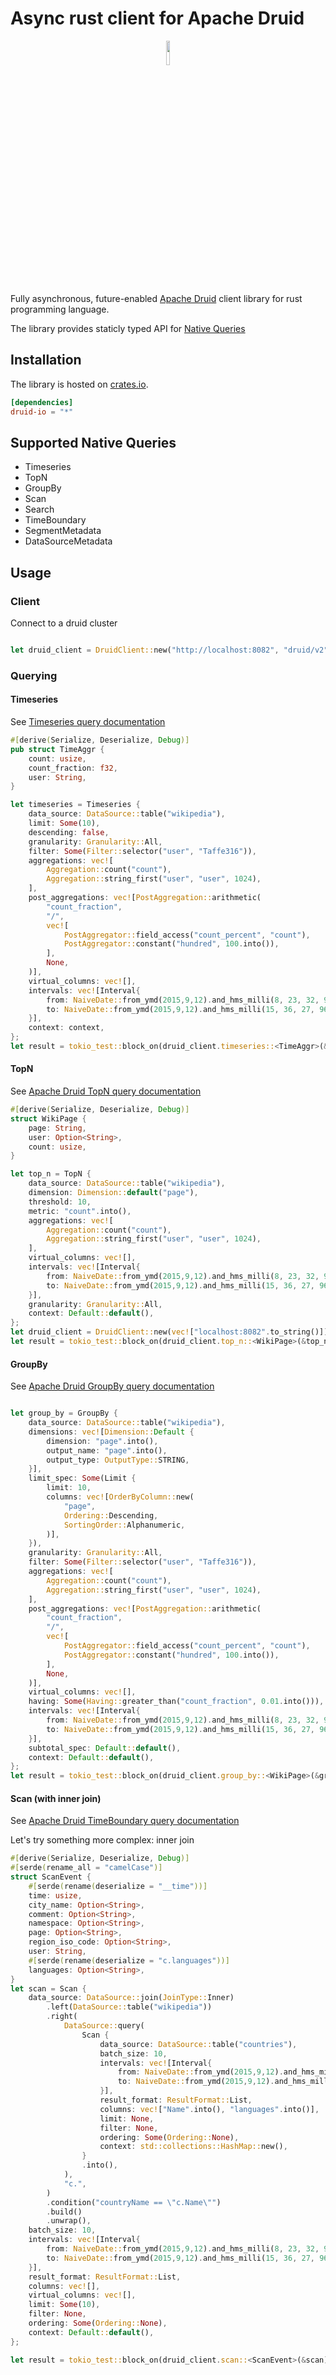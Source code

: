 # Async rust client for Apache Druid 

<div style="text-align:center"><img src="https://user-images.githubusercontent.com/502482/92421491-c26ab800-f146-11ea-80af-0da8ce4a457d.png" width="10%"/></div>

Fully asynchronous, future-enabled [Apache Druid](http://druid.io/) client library for rust programming language.

The library provides staticly typed API for [Native Queries](https://druid.apache.org/docs/latest/querying/querying.html) 

## Installation
The library is hosted on [crates.io](https://crates.io/crates/druid-io/).

```toml
[dependencies]
druid-io = "*"
```

## Supported Native Queries

* Timeseries
* TopN
* GroupBy
* Scan
* Search
* TimeBoundary
* SegmentMetadata
* DataSourceMetadata

## Usage

### Client

Connect to a druid cluster

```rust

let druid_client = DruidClient::new("http://localhost:8082", "druid/v2");
```

### Querying

#### Timeseries

See [Timeseries query documentation](https://druid.apache.org/docs/latest/querying/timeseriesquery.html)

```rust
#[derive(Serialize, Deserialize, Debug)]
pub struct TimeAggr {
    count: usize,
    count_fraction: f32,
    user: String,
}

let timeseries = Timeseries {
    data_source: DataSource::table("wikipedia"),
    limit: Some(10),
    descending: false,
    granularity: Granularity::All,
    filter: Some(Filter::selector("user", "Taffe316")),
    aggregations: vec![
        Aggregation::count("count"),
        Aggregation::string_first("user", "user", 1024),
    ],
    post_aggregations: vec![PostAggregation::arithmetic(
        "count_fraction",
        "/",
        vec![
            PostAggregator::field_access("count_percent", "count"),
            PostAggregator::constant("hundred", 100.into()),
        ],
        None,
    )],
    virtual_columns: vec![],
    intervals: vec![Interval{
        from: NaiveDate::from_ymd(2015,9,12).and_hms_milli(8, 23, 32, 96),
        to: NaiveDate::from_ymd(2015,9,12).and_hms_milli(15, 36, 27, 96),
    }],
    context: context,
};
let result = tokio_test::block_on(druid_client.timeseries::<TimeAggr>(&timeseries));

```

#### TopN
See [Apache Druid TopN query documentation](https://druid.apache.org/docs/latest/querying/topnquery.html)

```rust
#[derive(Serialize, Deserialize, Debug)]
struct WikiPage {
    page: String,
    user: Option<String>,
    count: usize,
}

let top_n = TopN {
    data_source: DataSource::table("wikipedia"),
    dimension: Dimension::default("page"),
    threshold: 10,
    metric: "count".into(),
    aggregations: vec![
        Aggregation::count("count"),
        Aggregation::string_first("user", "user", 1024),
    ],
    virtual_columns: vec![],
    intervals: vec![Interval{
        from: NaiveDate::from_ymd(2015,9,12).and_hms_milli(8, 23, 32, 96),
        to: NaiveDate::from_ymd(2015,9,12).and_hms_milli(15, 36, 27, 96),
    }],
    granularity: Granularity::All,
    context: Default::default(),
};
let druid_client = DruidClient::new(vec!["localhost:8082".to_string()]);
let result = tokio_test::block_on(druid_client.top_n::<WikiPage>(&top_n));

```

#### GroupBy
See [Apache Druid GroupBy query documentation](https://druid.apache.org/docs/latest/querying/groupbyquery.html)

```rust

let group_by = GroupBy {
    data_source: DataSource::table("wikipedia"),
    dimensions: vec![Dimension::Default {
        dimension: "page".into(),
        output_name: "page".into(),
        output_type: OutputType::STRING,
    }],
    limit_spec: Some(Limit {
        limit: 10,
        columns: vec![OrderByColumn::new(
            "page",
            Ordering::Descending,
            SortingOrder::Alphanumeric,
        )],
    }),
    granularity: Granularity::All,
    filter: Some(Filter::selector("user", "Taffe316")),
    aggregations: vec![
        Aggregation::count("count"),
        Aggregation::string_first("user", "user", 1024),
    ],
    post_aggregations: vec![PostAggregation::arithmetic(
        "count_fraction",
        "/",
        vec![
            PostAggregator::field_access("count_percent", "count"),
            PostAggregator::constant("hundred", 100.into()),
        ],
        None,
    )],
    virtual_columns: vec![],
    having: Some(Having::greater_than("count_fraction", 0.01.into())),
    intervals: vec![Interval{
        from: NaiveDate::from_ymd(2015,9,12).and_hms_milli(8, 23, 32, 96),
        to: NaiveDate::from_ymd(2015,9,12).and_hms_milli(15, 36, 27, 96),
    }],
    subtotal_spec: Default::default(),
    context: Default::default(),
};
let result = tokio_test::block_on(druid_client.group_by::<WikiPage>(&group_by));

```

#### Scan (with inner join)
See [Apache Druid TimeBoundary query documentation](https://druid.apache.org/docs/latest/querying/scan-query.html)

Let's try something more complex: inner join

```rust
#[derive(Serialize, Deserialize, Debug)]
#[serde(rename_all = "camelCase")]
struct ScanEvent {
    #[serde(rename(deserialize = "__time"))]
    time: usize,
    city_name: Option<String>,
    comment: Option<String>,
    namespace: Option<String>,
    page: Option<String>,
    region_iso_code: Option<String>,
    user: String,
    #[serde(rename(deserialize = "c.languages"))]
    languages: Option<String>,
}
let scan = Scan {
    data_source: DataSource::join(JoinType::Inner)
        .left(DataSource::table("wikipedia"))
        .right(
            DataSource::query(
                Scan {
                    data_source: DataSource::table("countries"),
                    batch_size: 10,
                    intervals: vec![Interval{
                        from: NaiveDate::from_ymd(2015,9,12).and_hms_milli(8, 23, 32, 96),
                        to: NaiveDate::from_ymd(2015,9,12).and_hms_milli(15, 36, 27, 96),
                    }],
                    result_format: ResultFormat::List,
                    columns: vec!["Name".into(), "languages".into()],
                    limit: None,
                    filter: None,
                    ordering: Some(Ordering::None),
                    context: std::collections::HashMap::new(),
                }
                .into(),
            ),
            "c.",
        )
        .condition("countryName == \"c.Name\"")
        .build()
        .unwrap(),
    batch_size: 10,
    intervals: vec![Interval{
        from: NaiveDate::from_ymd(2015,9,12).and_hms_milli(8, 23, 32, 96),
        to: NaiveDate::from_ymd(2015,9,12).and_hms_milli(15, 36, 27, 96),
    }],
    result_format: ResultFormat::List,
    columns: vec![],
    virtual_columns: vec![],
    limit: Some(10),
    filter: None,
    ordering: Some(Ordering::None),
    context: Default::default(),
};

let result = tokio_test::block_on(druid_client.scan::<ScanEvent>(&scan));

```
